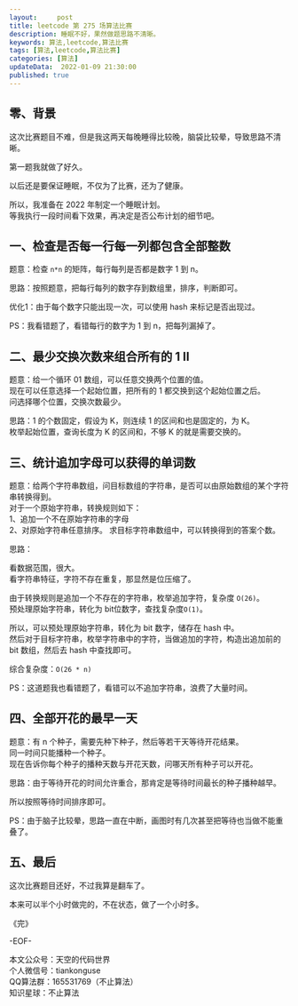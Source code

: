 ```yaml
---   
layout:     post  
title: leetcode 第 275 场算法比赛  
description: 睡眠不好，果然做题思路不清晰。       
keywords: 算法,leetcode,算法比赛  
tags: [算法,leetcode,算法比赛]    
categories: [算法]  
updateData:  2022-01-09 21:30:00  
published: true  
---  
```



## 零、背景  

这次比赛题目不难，但是我这两天每晚睡得比较晚，脑袋比较晕，导致思路不清晰。  


第一题我就做了好久。  


以后还是要保证睡眠，不仅为了比赛，还为了健康。  


所以，我准备在 2022 年制定一个睡眠计划。  
等我执行一段时间看下效果，再决定是否公布计划的细节吧。  

## 一、检查是否每一行每一列都包含全部整数  


题意：检查 `n*n` 的矩阵，每行每列是否都是数字 1 到 n。  


思路：按照题意，把每行每列的数字存到数组里，排序，判断即可。  


优化1：由于每个数字只能出现一次，可以使用 hash 来标记是否出现过。  


PS：我看错题了，看错每行的数字为 1 到 n，把每列漏掉了。  


## 二、最少交换次数来组合所有的 1 II  


题意：给一个循环 01 数组，可以任意交换两个位置的值。  
现在可以任意选择一个起始位置，把所有的 1 都交换到这个起始位置之后。  
问选择哪个位置，交换次数最少。  


思路：1 的个数固定，假设为 K，则连续 1 的区间和也是固定的，为 K。  
枚举起始位置，查询长度为 K 的区间和，不够 K 的就是需要交换的。  


## 三、统计追加字母可以获得的单词数  


题意：给两个字符串数组，问目标数组的字符串，是否可以由原始数组的某个字符串转换得到。  
对于一个原始字符串，转换规则如下：  
1、追加一个不在原始字符串的字母  
2、对原始字符串任意排序。
求目标字符串数组中，可以转换得到的答案个数。  


思路：  


看数据范围，很大。  
看字符串特征，字符不存在重复，那显然是位压缩了。  


由于转换规则是追加一个不存在的字符串，枚举追加字符，复杂度 `O(26)`。  
预处理原始字符串，转化为 bit位数字，查找复杂度`O(1)`。  


所以，可以预处理原始字符串，转化为 bit 数字，储存在 hash 中。  
然后对于目标字符串，枚举字符串中的字符，当做追加的字符，构造出追加前的 bit 数组，然后去 hash 中查找即可。  


综合复杂度：`O(26 * n)`  


PS：这道题我也看错题了，看错可以不追加字符串，浪费了大量时间。  


## 四、全部开花的最早一天  


题意：有 n 个种子，需要先种下种子，然后等若干天等待开花结果。  
同一时间只能播种一个种子。  
现在告诉你每个种子的播种天数与开花天数，问哪天所有种子可以开花。  


思路：由于等待开花的时间允许重合，那肯定是等待时间最长的种子播种越早。  


所以按照等待时间排序即可。  


PS：由于脑子比较晕，思路一直在中断，画图时有几次甚至把等待也当做不能重叠了。  


## 五、最后  


这次比赛题目还好，不过我算是翻车了。  


本来可以半个小时做完的，不在状态，做了一个小时多。  



《完》  


-EOF-  



本文公众号：天空的代码世界  
个人微信号：tiankonguse  
QQ算法群：165531769（不止算法）  
知识星球：不止算法  

